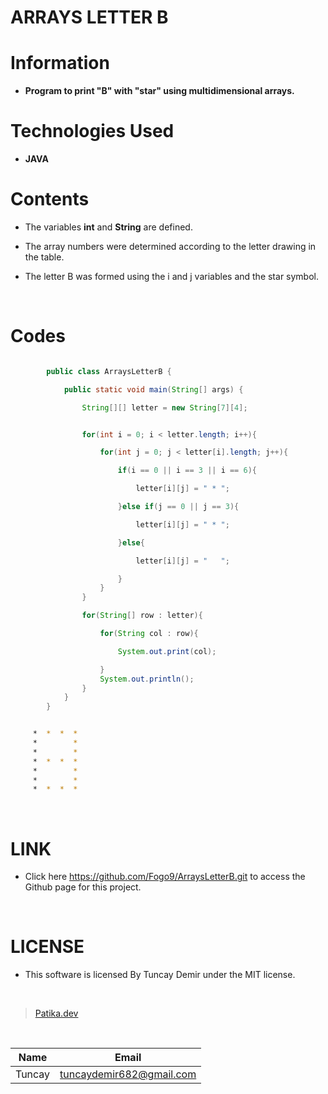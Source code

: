 # **ARRAYS LETTER B**

# Information

* **Program to print "B" with "star" using multidimensional arrays.**

# Technologies Used

* **JAVA**

# Contents

* The variables **int** and **String** are defined.

* The array numbers were determined according to the letter drawing in the table.

* The letter B was formed using the i and j variables and the star symbol.

<br />

# Codes

```Java

        public class ArraysLetterB {

            public static void main(String[] args) {

                String[][] letter = new String[7][4];


```

```Java

                for(int i = 0; i < letter.length; i++){

                    for(int j = 0; j < letter[i].length; j++){

                        if(i == 0 || i == 3 || i == 6){

                            letter[i][j] = " * ";

                        }else if(j == 0 || j == 3){

                            letter[i][j] = " * ";

                        }else{

                            letter[i][j] = "   ";

                        }
                    }
                }

                for(String[] row : letter){

                    for(String col : row){

                        System.out.print(col);

                    }
                    System.out.println();
                }
            }
        }

```

```bash

     *  *  *  *
     *        *
     *        *
     *  *  *  *
     *        *
     *        *
     *  *  *  *

```

<br />

# LINK

* Click here https://github.com/Fogo9/ArraysLetterB.git to access the Github page for this project.

<br />

# LICENSE

* This software is licensed By Tuncay Demir under the MIT license.

<br />

>[Patika.dev](https://app.patika.dev/fogomurphy)

<br/>

| Name |  Email |
| ---- |  ----- |
| Tuncay | tuncaydemir682@gmail.com |
